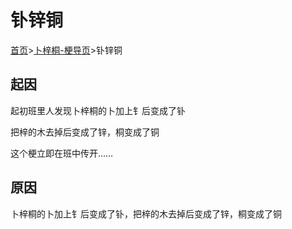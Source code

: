 # 钋锌铜

[首页](/)>[卜梓桐-梗导页](/卜梓桐)>钋锌铜

## 起因

起初班里人发现卜梓桐的卜加上钅后变成了钋

把梓的木去掉后变成了锌，桐变成了铜

这个梗立即在班中传开……

## 原因

卜梓桐的卜加上钅后变成了钋，把梓的木去掉后变成了锌，桐变成了铜
